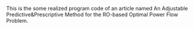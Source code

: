 This is the some realized program code of an article named An Adjustable Predictive&Prescriptive Method for the RO-based Optimal Power Flow Problem.
